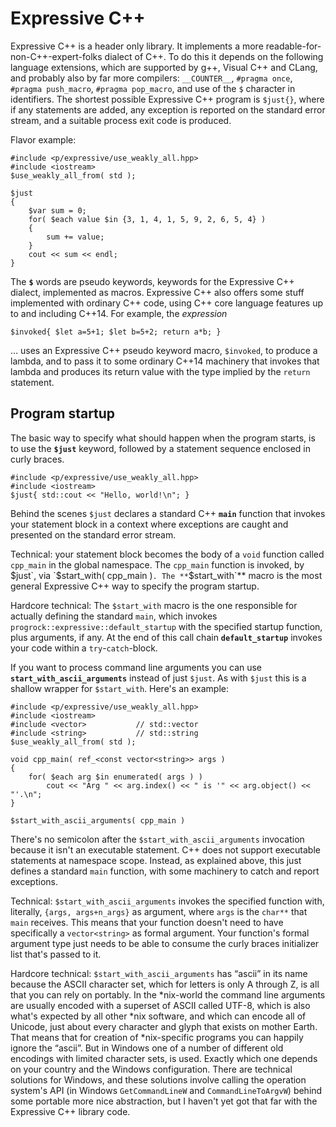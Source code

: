 # Expressive C++

Expressive C++ is a header only library. It implements a more
readable-for-non-C++-expert-folks dialect of C++. To do this it depends
on the following language extensions, which are supported by g++, Visual
C++ and CLang, and probably also by far more compilers: `__COUNTER__`,
`#pragma once`, `#pragma push_macro`, `#pragma pop_macro`, and use of the
`$` character in identifiers. The shortest possible Expressive C++
program is `$just{}`, where if any statements are added, any exception is
reported on the standard error stream, and a suitable process exit code
is produced.

Flavor example:

    #include <p/expressive/use_weakly_all.hpp>
    #include <iostream>
    $use_weakly_all_from( std );

    $just
    {
        $var sum = 0;
        for( $each value $in {3, 1, 4, 1, 5, 9, 2, 6, 5, 4} )
        {
            sum += value;
        }
        cout << sum << endl;
    }

The **`$`** words are pseudo keywords, keywords for the Expressive C++ dialect,
implemented as macros. Expressive C++ also offers some stuff implemented with
ordinary C++ code, using C++ core language features up to and including C++14.
For example, the *expression*

    $invoked{ $let a=5+1; $let b=5+2; return a*b; }
    
&hellip; uses an Expressive C++ pseudo keyword macro, `$invoked`, to produce a lambda,
and to pass it to some ordinary C++14 machinery that invokes that lambda and
produces its return value with the type implied by the `return` statement.

## Program startup

The basic way to specify what should happen when the program starts, is to use the
**`$just`** keyword, followed by a statement sequence enclosed in curly braces.

    #include <p/expressive/use_weakly_all.hpp>
    #include <iostream>
    $just{ std::cout << "Hello, world!\n"; }

Behind the scenes `$just` declares a standard C++ **`main`** function that
invokes your statement block in a context where exceptions are caught and
presented on the standard error stream.

Technical: your statement block becomes the body of a `void` function
called `cpp_main` in the global namespace. The `cpp_main` function is
invoked, by $just`, via `$start_with( cpp_main )`. The **`$start_with`**
macro is the most general Expressive C++ way to specify
the program startup.

Hardcore technical: The `$start_with` macro is the one responsible for
actually defining the standard `main`, which invokes
`progrock::expressive::default_startup` with the specified startup function,
plus arguments, if any. At the end of this call chain **`default_startup`**
invokes your code within a `try`-`catch`-block.

If you want to process command line arguments you can use
**`start_with_ascii_arguments`** instead of just `$just`. As with `$just`
this is a shallow wrapper for `$start_with`. Here's an example:

    #include <p/expressive/use_weakly_all.hpp>
    #include <iostream>
    #include <vector>           // std::vector
    #include <string>           // std::string
    $use_weakly_all_from( std );

    void cpp_main( ref_<const vector<string>> args )
    {
        for( $each arg $in enumerated( args ) )
            cout << "Arg " << arg.index() << " is '" << arg.object() << "'.\n";
    }

    $start_with_ascii_arguments( cpp_main )

There's no semicolon after the `$start_with_ascii_arguments` invocation because
it isn't an executable statement. C++ does not support executable statements at
namespace scope. Instead, as explained above, this just defines a standard
`main` function, with some machinery to catch and report exceptions.

Technical: `$start_with_ascii_arguments` invokes the specified function with, literally,
`{args, args+n_args}` as argument, where `args` is the `char**` that `main`
receives. This means that your function doesn't need to have specifically a
`vector<string>` as formal argument. Your function's formal argument type just needs
to be able to consume the curly braces initializer list that's passed to it.

Hardcore technical: `$start_with_ascii_arguments` has &ldquo;ascii&rdquo; in its name
because the ASCII character set, which for letters is only A through Z, is all that
you can rely on portably. In the \*nix-world the command line arguments are usually encoded
with a superset of ASCII called UTF-8, which is also what's expected by all other \*nix
software, and which can encode all of Unicode, just about every character and glyph that
exists on mother Earth. That means that for creation of
\*nix-specific programs you can happily ignore the &ldquo;ascii&rdquo;. But in
Windows one of a number of different old encodings with limited character sets, is used.
Exactly which one depends on your country and the Windows configuration. There are
technical solutions for Windows, and these solutions involve calling the operation
system's API (in Windows `GetCommandLineW` and `CommandLineToArgvW`) behind some portable
more nice abstraction, but I haven't yet got that far with the Expressive C++ library code.
